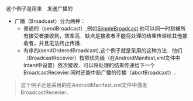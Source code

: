 这个例子是用来　发送广播的
- 广播（Broadcast）分为两种：
  - 普通的（sendBroadcast）,例如[SimpleBroadcast](https://github.com/wyd20162016/AndroidDevelopment/tree/master/SimpleBroadcast).他可以同一时刻被所有接受者接收到，效率高．缺点是接收者不能将处理的结果传递给其他接收者，并且无法终止传播．
  - 有序的(sendOrderedBroadcast),这个例子就是采用的这种方法．他们（BroadcastRecevier）按照优先级（在AndroidManifest,xml文件中Intent中设置）依次接收．可以将处理的结果传递给下一个BroadcastRecevier.同时还能中断广播的传播（abortBroadcast）.

> 这个例子还是采用的在AndroidManifest.xml文件中激发BroadcastRecevier．
